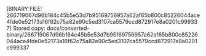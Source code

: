 [BINARY FILE: 266719067d96b184c45b5e53d7b95169756957a62af65b800c85226044ace4fde0e52173a16f62c75a82e90c5ed3107ca5579ccd872917e8a0201c999337]
Stored copy: docs/converted-binary/266719067d96b184c45b5e53d7b95169756957a62af65b800c85226044ace4fde0e52173a16f62c75a82e90c5ed3107ca5579ccd872917e8a0201c999337
